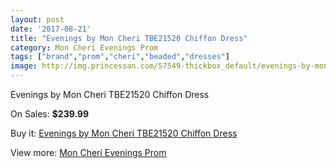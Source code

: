 ```yaml
---
layout: post
date: '2017-08-21'
title: "Evenings by Mon Cheri TBE21520 Chiffon Dress"
category: Mon Cheri Evenings Prom
tags: ["brand","prom","cheri","beaded","dresses"]
image: http://img.princessan.com/57549-thickbox_default/evenings-by-mon-cheri-tbe21520-chiffon-dress.jpg
---
```

Evenings by Mon Cheri TBE21520 Chiffon Dress

On Sales: **$239.99**
<a href="https://www.princessan.com/en/mon-cheri-evenings-prom/13694-evenings-by-mon-cheri-tbe21520-chiffon-dress.html"><amp-img layout="responsive" width="600" height="600" src="//img.princessan.com/57549-thickbox_default/evenings-by-mon-cheri-tbe21520-chiffon-dress.jpg" alt="Evenings by Mon Cheri TBE21520 Chiffon Dress 0" /></a>
<a href="https://www.princessan.com/en/mon-cheri-evenings-prom/13694-evenings-by-mon-cheri-tbe21520-chiffon-dress.html"><amp-img layout="responsive" width="600" height="600" src="//img.princessan.com/57550-thickbox_default/evenings-by-mon-cheri-tbe21520-chiffon-dress.jpg" alt="Evenings by Mon Cheri TBE21520 Chiffon Dress 1" /></a>

Buy it: [Evenings by Mon Cheri TBE21520 Chiffon Dress](https://www.princessan.com/en/mon-cheri-evenings-prom/13694-evenings-by-mon-cheri-tbe21520-chiffon-dress.html "Evenings by Mon Cheri TBE21520 Chiffon Dress")

View more: [Mon Cheri Evenings Prom](https://www.princessan.com/en/213-mon-cheri-evenings-prom "Mon Cheri Evenings Prom")